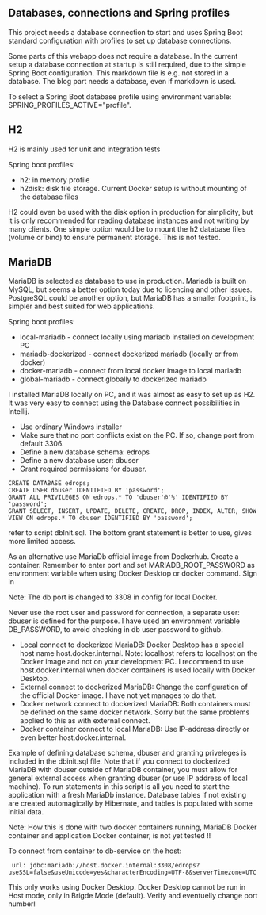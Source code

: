 ## Databases, connections and Spring profiles

This project needs a database connection to start and uses Spring Boot standard configuration with profiles to
set up database connections.

Some parts of this webapp does not require a database. In the current setup a database connection at startup is
still required, due to the simple Spring Boot configuration. This markdown file is e.g. not stored in a database.
The blog part needs a database, even if markdown is used.

To select a Spring Boot database profile using environment variable:
SPRING_PROFILES_ACTIVE="profile".

## H2

H2 is mainly used for unit and integration tests

Spring boot profiles:
- h2: in memory profile
- h2disk: disk file storage. Current Docker setup is without mounting of the database files

H2 could even be used with the disk option in production for simplicity, but it is only recommended for
reading database instances and not writing by many clients. One simple option would be to mount the h2 database
files (volume or bind) to ensure permanent storage. This is not tested.

## MariaDB

MariaDB is selected as database to use in production. Mariadb is built on MySQL, but seems a better option
today due to licencing and other issues. PostgreSQL could be another option, but MariaDB has a smaller footprint,
is simpler and best suited for web applications. 

Spring boot profiles:
- local-mariadb - connect locally using mariadb installed on development PC
- mariadb-dockerized - connect dockerized mariadb (locally or from docker)
- docker-mariadb - connect from local docker image to local mariadb
- global-mariadb - connect globally to dockerized mariadb

I installed MariaDB locally on PC, and it was almost as easy to set up as H2.
It was very easy to connect using the Database connect possibilities in Intellij.
- Use ordinary Windows installer
- Make sure that no port conflicts exist on the PC. If so, change port from default 3306.
- Define a new database schema:  edrops
- Define a new database user: dbuser
- Grant required permissions for dbuser.

```
CREATE DATABASE edrops;
CREATE USER dbuser IDENTIFIED BY 'password';
GRANT ALL PRIVILEGES ON edrops.* TO 'dbuser'@'%' IDENTIFIED BY 'password';
GRANT SELECT, INSERT, UPDATE, DELETE, CREATE, DROP, INDEX, ALTER, SHOW VIEW ON edrops.* TO dbuser IDENTIFIED BY 'password';
```
refer to script dbInit.sql. The bottom grant statement is better to use, gives more limited access.

As an alternative use MariaDb official image from Dockerhub. Create a container. Remember to enter port 
and set MARIADB_ROOT_PASSWORD as environment variable when using Docker Desktop or docker command.
Sign in

Note: The db port is changed to 3308 in config for local Docker.

Never use the root user and password for connection, a separate user: dbuser is defined for the purpose.
I have used an environment variable DB_PASSWORD, to avoid checking in db user password to github.  

- Local connect to dockerized MariaDB: Docker Desktop has a special host name host.docker.internal.
  Note: localhost refers to localhost on the Docker image and not on your development PC.
  I recommend to use host.docker.internal when docker containers is used locally with Docker Desktop.
- External connect to dockerized MariaDB:
  Change the configuration of the official Docker image. I have not yet manages to do that.
- Docker network connect to dockerized MariaDB: Both containers must be defined on the same docker network.
  Sorry but the same problems applied to this as with external connect.
- Docker container connect to local MariaDB: Use IP-address directly or even better host.docker.internal.

Example of defining database schema, dbuser and granting priveleges is included in the dbinit.sql file.
Note that if you connect to dockerized MariaDB with dbuser outside of MariaDB container, 
you must allow for general external access when granting dbuser (or use IP address of local machine).
To run statements in this script is all you need to start the application with a fresh MariaDb instance.
Database tables if not existing are created automagically by Hibernate, and tables is populated with some initial data.

Note: How this is done with two docker containers running, MariaDB Docker container and application Docker container, is 
not yet tested !!

To connect from container to db-service on the host:
```
 url: jdbc:mariadb://host.docker.internal:3308/edrops?useSSL=false&useUnicode=yes&characterEncoding=UTF-8&serverTimezone=UTC
```
This only works using Docker Desktop. Docker Desktop cannot be run in Host mode, only in Brigde Mode (default).
Verify and eventuelly change port number!
